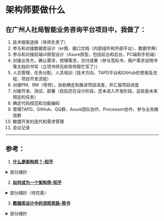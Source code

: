 # 架构师要做什么

## 在广州人社局智能业务咨询平台项目中，我做了：

1. 技术框架选择（导师负责了）
2. 参与和对接数据库设计（er图、接口文档（内部组件和外部平台）、数据字典）
3. 参与和对接前端UI原型设计（Axure原型，包括前台和后台，PC端和手机端）
4. 对接业务方，确认需求，梳理需求，交付成果（参与竞标书、用户需求说明书等文档的书写（立项书师兄和导师帮忙写了））
5. 人员管理，任务分配，人员培训（技术方向、TAPD平台和GitHub的使用及流程、项目开发流程）
6. 对接PM、BM（导师），协助确定和推进项目进度，并汇报项目进度
7. 对接开发、测试、部署（目前还在设计阶段，还未进入开发阶段，这些是未来预定的任务）
8. 确定代码规范和功能编码
9. 管理TAPD、GitHub、QQ群、Axure团队协作、Processon协作，参与业务微信群
10. 敏捷开发的迭代和需求管理
11. 会议记录

---

## 参考：

1. **[什么是架构师？-知乎](https://zhuanlan.zhihu.com/p/33508714)**

<details>
<summary>部分摘抄</summary>

 一个系统中，如果拆解出来了很多模块，倒底应该部署在哪些机器上？架构师会解决这些问题。

根据不同的应用需要，去设计不同的策略，同时把这些场景规范化，成为一整个团队都要去遵循的标准

能Hold住团队里所有人的那个人，技术一定非常NB，团队里的每一个人，都会质疑，如果你Hold不住全场，怎么能推行下去？

架构师要做哪些事情，他就是要把这些大的骨架定好，然后我们去填充里面的内容。如果骨架定歪了，其余团队必然跟着歪。

每一个技术框架的选择，都经过讨论，验证，测试，最终在全团队里推行。

他需要精通分布式，Nginx或者是F5，微服务，缓存，持久化，消息队列，他需要熟悉所有这些技术细节里的最常用的解决方案，不能有遗漏，也不可以过度设计，他决定的不是他一个人喜欢的风格，他决定的就是整个团队，在项目死亡之前都必须遵循的规范，现在的团队成员，和未来的团队成员，都必须遵循的体系，而且，如果在未来，这些架构体系有不合理的地方，那就麻烦大了。

这样的架构师，还要肩负着一个重大的使命，修复开源软件的Bug。架构师，他要开源码，理解这些开源框架的思路，然后去找有可能产生问题的地方，再去修复他。

没有不懂业务的架构师，所有的架构，都依赖于业务。所有的架构师，也必须要去写业务代码，不把自己设计的东西，用在真正的项目里，恐怕他们自己都不会知道，这种架构设计的合理性在哪里。

一个好的工程师，在听到需求的时候，可以根据自己的业务能力，判断出来这些需求中，哪些是有可能变化的，哪些是不太可能变化的。 
针对这些变化的内容，在编写的过程中，不会写死，而反复确认不可能会变化的需求，会写的简单一些，防止过度设计引起的复杂度。

简单说，当他拿到需求时，并不单纯是考虑这个需求怎么实现，还会考虑，自己设计的架构体系，扩展性在哪里，在他的眼里，看到的需求会被分解，折分，然后自己的技术方案，会挨个分解，分配。

在完成设计之后，他会很清楚的知道 ，自己设计的系统里，哪些变化是支持的，随便你改，我只需要改动一个很简单的内容，哪些是你绝对不能改的，你要改，我就必须花很大的代价，特别是在已经有线上数据的时候。

而且会拿着自己的架构体系跟PM沟通，讲清楚。

还需要DevOPS.

在持续集成的年代，在服务器规模越来越大，在云服务器的年代，在异地存储，冗灾，在全球化越来越快的年代。

运维的重要性已经到了一个很核心的程度了。弹性伸缩，自动扩容，灰度发布等等等概念，要求，都在冲击着架构师这个概念的定义。

如果说之前的架构师，更多的是在系统开发前，现在越来越偏于系统上线后。还包括数据分析，日志分析，等等等等，对了，还没有提到Nosql DB，实时搜索，知识库，算法这一系列的东西。

简单说，架构师确实和语言无关，但是又绝对和语言有关系。

你可以说，架构师就是在做选型，但是只会做选型，肯定做不出架构师。

</details>


2. **[如何成为一个架构师-知乎](https://www.zhihu.com/question/19627054)**

<details>
<summary>部分摘抄（待完善）</summary>

架构师不是一个人，他需要建立高效卓越的体系，带领团队去攻城略地，在规定的时间内完成项目。
架构师需要能够识别定义并确认需求，能够进行系统分解形成整体架构，能够正确地技术选型，能够制定技术规格说明并有效推动实施落地。

按 TOGAF 的定义，架构师的职责是了解并关注实际上关系重大但未变得过载的一些关键细节和界面，架构师的角色有：理解并解析需求，创建有用的模型，确认、细化并扩展模型，管理架构。

从业界来看对于架构师的理解可以大概区分为：
  1. 企业架构师：专注于企业总体 IT 架构的设计。
  2. IT 架构师-软件产品架构师：专注于软件产品的研发。
  3. IT 架构师-应用架构师：专注于结合企业需求，定制化 IT 解决方案；大部分需要交付的工作包括总体架构、应用架构、数据架构，甚至部署架构。
  4. IT 架构师-技术架构师：专注于基础设施，某种软硬件体系，甚至云平台，提交：产品建议、产品选型、部署架构、网络方案，甚至数据中心建设方案等。

解决方案架构师

工作方式理解

了解和挖掘客户痛点，项目定义，现有环境管理；
梳理明确高阶需求和非功能性需求；
客户有什么资产，星环（阿里电商操作系统）／阿里云等有什么解决方案；
沟通，方案建议，多次迭代，交付总体架构；
架构决策。

职责

1.从客户视图来看：

- 坚定客户高层信心：利用架构和解决方案能力，帮忙客户选择星环／阿里云平台的信心。
- 解决客户中层问题：利用星环／阿里云平台服务+结合应用架构设计/解决方案能力，帮忙客户解决业务问题，获得业务价值。
- 引领客户 IT 员工和阿里生态同学：技术引领、方法引领、产品引领。

2.从项目视图看：

- 对接管理部门：汇报技术方案，进度；技术沟通。
- 对接客户 PM，项目 PM：协助项目计划，人员管理等。负责所有技术交付物的指导。
- 对接业务部门和需求人员：了解和挖掘痛点，帮忙梳理高级业务需求，指导需求工艺。
- 对接开发：产品支持、技术指导、架构指导。
- 对接测试：配合测试计划和工艺制定。配合性能测试或者非功能性测试。
- 对接运维：产品支持，运维支持。
- 对接配置&环境：产品支持。
- 其他：阿里技术资源聚合。

3.从阿里内部看：

- 销售方案支持；
- 市场宣贯；
- 客户需求Facade；
- 解决方案沉淀。

具体思维技术细节略（**但是很重要**，去链接看，以后再回来总结）

</details>

3. **[数据库设计中的流程思路-简书](https://www.jianshu.com/p/89009e478b2f)**

<details>
<summary>部分摘抄</summary>

从项目启动之时，数据库设计工作就已经开始，贯穿于项目前期阶段的需求调研、分析、确认、业务梳理过程，只不过这时的设计大都停留在脑海中，正式的设计过程起始于最终的需求确认完成、业务梳理清晰之后。

初版数据库设计完成之后进入项目开发阶段，如果前期的需求调研分析、业务梳理没问题，后期数据库结构发生大规模改动的情况不应该频繁出现的。但需求总是在变，意外才是唯一的法则，即便设计者在前期调研、了解、分析、设计的过程中再过谨慎，怕只能减少这种情况出现的风险，却不能完全避免。还有随着开发的深入，数据库结构发生局部变动，比如增删改些表字段等也是再正常不过的了。针对这些，都应该有相应的对策，才能以不变应万变。

一定要注意前期的需求调研了解分析系统设计，后期的问题几乎都是由前期的不慎造成，有经验的项目经理可以在前期预料到后面可能的问题而提前采取相应的预防措施。防之于未有，治之于未乱。项目想要做的出色，有太多不可测因素，但如果手底下的项目都很稳当，其能力必是值得肯定的。

后期数据库表小范围的修改一般是由开发人员发现，比如在开发过程中发现少了一些字段，或局部业务有些问题等等，应该禁止开发人员擅自直接更改数据库，所有更改无论大小必须经过数据库主设计师的审核同意，以避免可能影响到全局的更改出现

设计原则是尽可能让粒度小、容忍度高，比如在“设计规范”——“字段设置”——“通用字段处理”中有关于日期时间类型设置的说明，要求日期时间类型的字段，尽可能用datetime类型，精确到时分秒，而不要用date类型。表现在这里，处理业务关系时，对于核心业务部分尚不能明确表与表关系的，能一对多就不要一对一，能多对多就不要一对多。这样开发的复杂度会增加，却消除了后面可能的修改扩展的隐患。对于非核心业务也不能明确关系的，可根据实际情况，综合考量开发实现的烦琐程度及未来的可变性再做决定。

拿到项目后，完成早期的需求调研，在分析设计的过程中，先考虑的是要实现所需功能、需要的实体有哪些。比如要实现登录功能，那必需要有用户实体。继续扩展思路，登录往往伴随着角色划分，为此要有角色、权限相关的实体。为了记录登录请求，又要有登录日志实体。这些实体表现在数据库即为相应的表，实体确定，同步考虑实体与实体间的关系。

一个用户可以有多个角色，一个角色可以被多个用户拥有，所以用户和角色是多对多关系，多对多关系意味着出现中间表。一个用户可以有多条登录日志，一条登录日志有且只能对应一个用户，所以用户和登录日志是一对多的关系，登录日志表中要有外键引用用户表。这就是数据库设计的过程。

数据库的设计往往和前端界面的设计并行，前者稍晚于后者，两者的进行伴随在业务梳理的过程中、前期需求确认之后，为确保对需求理解的准确性、设计的准确性，此过程中应该继续和需求提出者保持沟通。

负责数据库设计工作的人应该是最懂项目、最懂业务需求、最有设计经验的人，此人必须跟踪整个项目的设计开发过程，产品界面的设计、程序的开发都要和其沟通确认方可。项目设计开发实施过程中，很多决定，不是参与决定的人越多越好，而是由一个最懂项目的人决定最好。

原则上讲，百张表内的数据库最好由一人来设计。一百张表，即使每张有一百个字段，总共也不过一万个，如果用工具生成，三五天内足够。当然数据库设计工作的难易并非是由表个数、字段个数决定的，而更多在于业务的复杂程度。

要求由一人来设计是为了确保最终数据库的统一性、完整性、协调性，如果不能保证统一，最终项目的稳定性绝对得不到保障。不仅数据库的设计如此，架构、程序、前端、样式、脚本、UI都一样。在项目设计阶段，通常情况下，局部模块设计的优良并不会提升整个项目的质量，然而局部模块设计出现的问题最终却可能撼动整个项目的稳定。

如果项目大到一定程度，所有数据库设计工作交到一人手上着实过量，不得不安排多人参与其中，那主设计师也必须只有一位，且所有参与人员都要严格遵守相应的数据库设计规范。

主设计师汇总校验之后，还应再组织会议对设计成果校验，包括所有参与设计的人员、程序开发人员等，一起讨论。查找可能出现的不合理的地方，比如有部分可能和需求业务不合、可能会影响到开发实现等等。数据库的校验审核工作，参与人员尽可能多点，鼓励提问，有助于查缺补漏，发现问题。

DBA可能会脱离项目实际，设置一些不必要的数据库规范，强加给开发团队。

在做项目时，一方面非常讨厌外部强加的规范，另一方面又不停的给自己、给团队设定规范。讨厌外部强加的规范是因为这些规范大都是些PMO指定的人凭空设想出来、脱离项目实际的，这些规范只会给项目带来更多的麻烦。而给自己和团队设定规范，则是为了约束设计和开发行为，确保项目最终实现的合理统一协调

DBA出现的时机应该是在开发人员无法解决数据库出现的问题时，比如当数据量大到一定程度，项目运行缓慢，仅凭程序优化已遇到瓶颈，这时可以向公司申请DBA介入，优化数据库设计、SQL语句等。再比如遇到数据备份问题、出现数据丢失问题等，也可申请DBA协助。如果项目规模大到一定程度，出现性能瓶颈问题是很正常的，这时专业DBA的作用才开始突显，且会在其中扮演一个非常重要的角色。

总之，DBA应该是在被需要时出现，而不应该被强制需要。

我的项目开发思路非常明确，关于团队，人越少越优秀越好，人员明确分工；关于开发模式，前端、后端、数据库明确分工。在项目规模、工作量允许的范围内人越少越好、涉及合作的部门越少越好，以便统一管理控制，节约沟通协调的成本。开发过程中的规范和约定采用大一统的方式，严格限制脱离中央管控的脚本或代码出现。

</details>